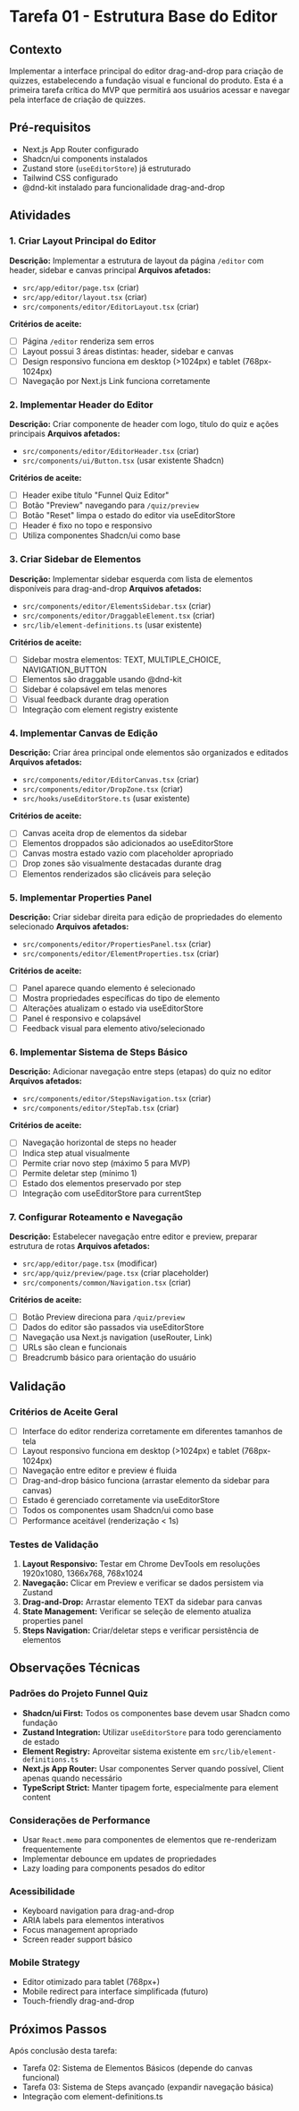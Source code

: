# Tarefa 01 - Estrutura Base do Editor

## Contexto

Implementar a interface principal do editor drag-and-drop para criação de quizzes, estabelecendo a fundação visual e funcional do produto. Esta é a primeira tarefa crítica do MVP que permitirá aos usuários acessar e navegar pela interface de criação de quizzes.

## Pré-requisitos

- Next.js App Router configurado
- Shadcn/ui components instalados
- Zustand store (`useEditorStore`) já estruturado
- Tailwind CSS configurado
- @dnd-kit instalado para funcionalidade drag-and-drop

## Atividades

### 1. Criar Layout Principal do Editor

**Descrição:** Implementar a estrutura de layout da página `/editor` com header, sidebar e canvas principal
**Arquivos afetados:**

- `src/app/editor/page.tsx` (criar)
- `src/app/editor/layout.tsx` (criar)
- `src/components/editor/EditorLayout.tsx` (criar)

**Critérios de aceite:**

- [ ] Página `/editor` renderiza sem erros
- [ ] Layout possui 3 áreas distintas: header, sidebar e canvas
- [ ] Design responsivo funciona em desktop (>1024px) e tablet (768px-1024px)
- [ ] Navegação por Next.js Link funciona corretamente

### 2. Implementar Header do Editor

**Descrição:** Criar componente de header com logo, título do quiz e ações principais
**Arquivos afetados:**

- `src/components/editor/EditorHeader.tsx` (criar)
- `src/components/ui/Button.tsx` (usar existente Shadcn)

**Critérios de aceite:**

- [ ] Header exibe título "Funnel Quiz Editor"
- [ ] Botão "Preview" navegando para `/quiz/preview`
- [ ] Botão "Reset" limpa o estado do editor via useEditorStore
- [ ] Header é fixo no topo e responsivo
- [ ] Utiliza componentes Shadcn/ui como base

### 3. Criar Sidebar de Elementos

**Descrição:** Implementar sidebar esquerda com lista de elementos disponíveis para drag-and-drop
**Arquivos afetados:**

- `src/components/editor/ElementsSidebar.tsx` (criar)
- `src/components/editor/DraggableElement.tsx` (criar)
- `src/lib/element-definitions.ts` (usar existente)

**Critérios de aceite:**

- [ ] Sidebar mostra elementos: TEXT, MULTIPLE_CHOICE, NAVIGATION_BUTTON
- [ ] Elementos são draggable usando @dnd-kit
- [ ] Sidebar é colapsável em telas menores
- [ ] Visual feedback durante drag operation
- [ ] Integração com element registry existente

### 4. Implementar Canvas de Edição

**Descrição:** Criar área principal onde elementos são organizados e editados
**Arquivos afetados:**

- `src/components/editor/EditorCanvas.tsx` (criar)
- `src/components/editor/DropZone.tsx` (criar)
- `src/hooks/useEditorStore.ts` (usar existente)

**Critérios de aceite:**

- [ ] Canvas aceita drop de elementos da sidebar
- [ ] Elementos droppados são adicionados ao useEditorStore
- [ ] Canvas mostra estado vazio com placeholder apropriado
- [ ] Drop zones são visualmente destacadas durante drag
- [ ] Elementos renderizados são clicáveis para seleção

### 5. Implementar Properties Panel

**Descrição:** Criar sidebar direita para edição de propriedades do elemento selecionado
**Arquivos afetados:**

- `src/components/editor/PropertiesPanel.tsx` (criar)
- `src/components/editor/ElementProperties.tsx` (criar)

**Critérios de aceite:**

- [ ] Panel aparece quando elemento é selecionado
- [ ] Mostra propriedades específicas do tipo de elemento
- [ ] Alterações atualizam o estado via useEditorStore
- [ ] Panel é responsivo e colapsável
- [ ] Feedback visual para elemento ativo/selecionado

### 6. Implementar Sistema de Steps Básico

**Descrição:** Adicionar navegação entre steps (etapas) do quiz no editor
**Arquivos afetados:**

- `src/components/editor/StepsNavigation.tsx` (criar)
- `src/components/editor/StepTab.tsx` (criar)

**Critérios de aceite:**

- [ ] Navegação horizontal de steps no header
- [ ] Indica step atual visualmente
- [ ] Permite criar novo step (máximo 5 para MVP)
- [ ] Permite deletar step (mínimo 1)
- [ ] Estado dos elementos preservado por step
- [ ] Integração com useEditorStore para currentStep

### 7. Configurar Roteamento e Navegação

**Descrição:** Estabelecer navegação entre editor e preview, preparar estrutura de rotas
**Arquivos afetados:**

- `src/app/editor/page.tsx` (modificar)
- `src/app/quiz/preview/page.tsx` (criar placeholder)
- `src/components/common/Navigation.tsx` (criar)

**Critérios de aceite:**

- [ ] Botão Preview direciona para `/quiz/preview`
- [ ] Dados do editor são passados via useEditorStore
- [ ] Navegação usa Next.js navigation (useRouter, Link)
- [ ] URLs são clean e funcionais
- [ ] Breadcrumb básico para orientação do usuário

## Validação

### Critérios de Aceite Geral

- [ ] Interface do editor renderiza corretamente em diferentes tamanhos de tela
- [ ] Layout responsivo funciona em desktop (>1024px) e tablet (768px-1024px)
- [ ] Navegação entre editor e preview é fluida
- [ ] Drag-and-drop básico funciona (arrastar elemento da sidebar para canvas)
- [ ] Estado é gerenciado corretamente via useEditorStore
- [ ] Todos os componentes usam Shadcn/ui como base
- [ ] Performance aceitável (renderização < 1s)

### Testes de Validação

1. **Layout Responsivo:** Testar em Chrome DevTools em resoluções 1920x1080, 1366x768, 768x1024
2. **Navegação:** Clicar em Preview e verificar se dados persistem via Zustand
3. **Drag-and-Drop:** Arrastar elemento TEXT da sidebar para canvas
4. **State Management:** Verificar se seleção de elemento atualiza properties panel
5. **Steps Navigation:** Criar/deletar steps e verificar persistência de elementos

## Observações Técnicas

### Padrões do Projeto Funnel Quiz

- **Shadcn/ui First:** Todos os componentes base devem usar Shadcn como fundação
- **Zustand Integration:** Utilizar `useEditorStore` para todo gerenciamento de estado
- **Element Registry:** Aproveitar sistema existente em `src/lib/element-definitions.ts`
- **Next.js App Router:** Usar componentes Server quando possível, Client apenas quando necessário
- **TypeScript Strict:** Manter tipagem forte, especialmente para element content

### Considerações de Performance

- Usar `React.memo` para componentes de elementos que re-renderizam frequentemente
- Implementar debounce em updates de propriedades
- Lazy loading para components pesados do editor

### Acessibilidade

- Keyboard navigation para drag-and-drop
- ARIA labels para elementos interativos
- Focus management apropriado
- Screen reader support básico

### Mobile Strategy

- Editor otimizado para tablet (768px+)
- Mobile redirect para interface simplificada (futuro)
- Touch-friendly drag-and-drop

## Próximos Passos

Após conclusão desta tarefa:

- Tarefa 02: Sistema de Elementos Básicos (depende do canvas funcional)
- Tarefa 03: Sistema de Steps avançado (expandir navegação básica)
- Integração com element-definitions.ts
